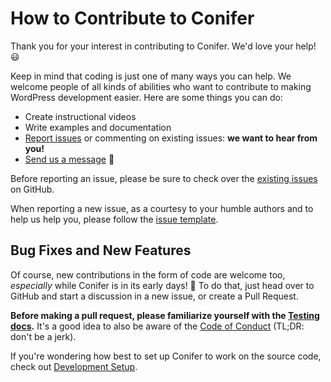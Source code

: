 # How to Contribute to Conifer

Thank you for your interest in contributing to Conifer. We'd love your help! 😃

Keep in mind that coding is just one of many ways you can help. We welcome people of all kinds of abilities who want to contribute to making WordPress development easier. Here are some things you can do:

* Create instructional videos
* Write examples and documentation
* [Report issues](https://github.com/sitecrafting/conifer/issues) or commenting on existing issues: **we want to hear from you!**
* [Send us a message](mailto:team@coniferplug.in) 👋

Before reporting an issue, please be sure to check over the [existing issues](https://github.com/sitecrafting/conifer/issues) on GitHub.

When reporting a new issue, as a courtesy to your humble authors and to help us help you, please follow the [issue template](https://github.com/sitecrafting/conifer/issues/new).

## Bug Fixes and New Features

Of course, new contributions in the form of code are welcome too, *especially* while Conifer is in its early days! 👶 To do that, just head over to GitHub and start a discussion in a new issue, or create a Pull Request.

**Before making a pull request, please familiarize yourself with the [Testing docs](/testing.md).** It's a good idea to also be aware of the [Code of Conduct](/code-of-conduct.md) (TL;DR: don't be a jerk).

If you're wondering how best to set up Conifer to work on the source code, check out [Development Setup](/dev-setup.md).
